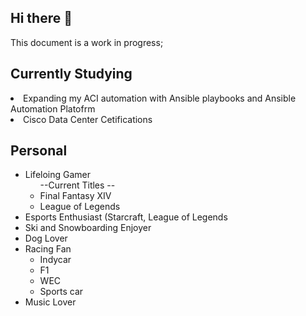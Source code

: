## Hi there 👋
<p dir="auto">This document is a work in progress; </p>

<!--
**jlipcsik/jlipcsik** is a ✨ _special_ ✨ repository because its `README.md` (this file) appears on your GitHub profile.

Here are some ideas to get you started:

- 🔭 I’m currently working on ...
- 🌱 I’m currently learning ...
- 👯 I’m looking to collaborate on ...
- 🤔 I’m looking for help with ...
- 💬 Ask me about ...
- 📫 How to reach me: ...
- 😄 Pronouns: ...
- ⚡ Fun fact: ...
-->

## Currently Studying

<li>Expanding my ACI automation with Ansible playbooks and Ansible Automation Platofrm</li>
<li>Cisco Data Center Cetifications</li>


## Personal

<ul dir="auto">
<li>Lifeloing Gamer
<ul dir="auto">
--Current Titles --
<li>Final Fantasy XIV</li>
<li>League of Legends</li>
</ul>
</li>
<li>Esports Enthusiast (Starcraft, League of Legends</li>
<li>Ski and Snowboarding Enjoyer</li>
<li>Dog Lover</li>
<li>Racing Fan
<ul dir="auto">
<li>Indycar</li>
<li>F1</li>
<li>WEC</li>
<li>Sports car</li>
</ul>
<li>Music Lover</li>
</li>
</ul>
